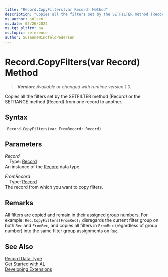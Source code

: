 ```yaml
---
title: "Record.CopyFilters(var Record) Method"
description: "Copies all the filters set by the SETFILTER method (Record) or the SETRANGE method (Record) from one record to another."
ms.author: solsen
ms.date: 02/26/2024
ms.tgt_pltfrm: na
ms.topic: reference
author: SusanneWindfeldPedersen
---
```

[//]: # (START>DO_NOT_EDIT)
[//]: # (IMPORTANT:Do not edit any of the content between here and the END>DO_NOT_EDIT.)
[//]: # (Any modifications should be made in the .xml files in the ModernDev repo.)
# Record.CopyFilters(var Record) Method
> **Version**: _Available or changed with runtime version 1.0._

Copies all the filters set by the SETFILTER method (Record) or the SETRANGE method (Record) from one record to another.


## Syntax
```AL
 Record.CopyFilters(var FromRecord: Record)
```
## Parameters
*Record*  
&emsp;Type: [Record](record-data-type.md)  
An instance of the [Record](record-data-type.md) data type.  

*FromRecord*  
&emsp;Type: [Record](record-data-type.md)  
The record from which you want to copy filters.  



[//]: # (IMPORTANT: END>DO_NOT_EDIT)

## Remarks
All filters are copied and remain in their assigned group numbers. For example: `Rec.CopyFilters(FromRec);`
disregards the current filter group on both `Rec` and `FromRec`, and copies all filters in `FromRec` (regardless of group number) into the same filter group assignments on `Rec`.

## See Also
[Record Data Type](record-data-type.md)  
[Get Started with AL](../../devenv-get-started.md)  
[Developing Extensions](../../devenv-dev-overview.md)